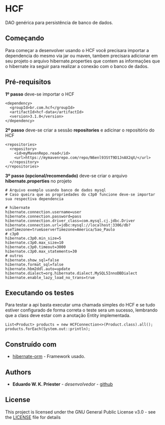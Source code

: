 # HCF
DAO genérica para persistência de banco de dados.

## Começando
Para começar a desenvolver usando o HCF você precisara importar a dependencia do mesmo
via jar ou maven, tambem precisara adicionar em seu projeto o arquivo hibernate.properties que
contem as informações que o hibernate ira seguir para realizar a conexão com o banco de dados.

## Pré-requisitos
**1º passo** deve-se importar o HCF
```
<dependency>
  <groupId>br.com.hcf</groupId>
  <artifactId>hcf-data</artifactId>
  <version>3.1.0</version>
</dependency>
```
**2º passo** deve-se criar a sessão **repositories** e adicinar o repositório do HCF
```
<repositories>
  <repository>
    <id>myMavenRepo.read</id>
    <url>https://mymavenrepo.com/repo/N6enl93StT9D1JnAX2qX/</url>
  </repository>
</repositories>
```
**3º passo (opcional/recomendado)** deve-se criar o arquivo **hibernate.properties** no projeto
```
# Arquivo exemplo usando banco de dados mysql
# Caso queira que as propriedades do c3p0 funcione deve-se importar sua respectiva dependencia

# hibernate
hibernate.connection.username=user
hibernate.connection.password=pass
hibernate.connection.driver_class=com.mysql.cj.jdbc.Driver
hibernate.connection.url=jdbc:mysql://localhost:3306/db?useTimezone=true&serverTimezone=America/Sao_Paulo
# c3p0
hibernate.c3p0.min_size=5
hibernate.c3p0.max_size=10
hibernate.c3p0.timeout=3000
hibernate.c3p0.max_statements=30
# outros
hibernate.show_sql=false
hibernate.format_sql=false
hibernate.hbm2ddl.auto=update
hibernate.dialect=org.hibernate.dialect.MySQL5InnoDBDialect
hibernate.enable_lazy_load_no_trans=true
```

## Executando os testes
Para testar a api basta executar uma chamada simples do HCF e se tudo estiver
configurado de forma correta o teste sera um sucesso, lembrando que a class deve estar
com a anotação Entity implementada.
```
List<Product> products = new HCFConnection<>(Product.class).all();
products.forEach(System.out::println);
```
## Construído com
* [hibernate-orm](https://github.com/hibernate/hibernate-orm) - Framework usado.

## Authors
* **Eduardo W. K. Priester** - *desenvolvedor* - [github](https://github.com/Eduardo-Karpinski)

## License
This project is licensed under the GNU General Public License v3.0 - see the [LICENSE](LICENSE) file for details

